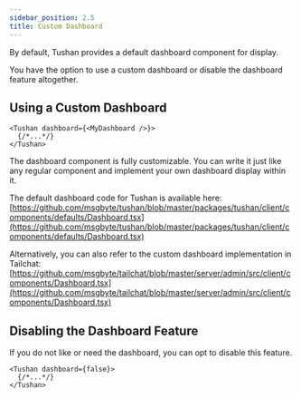 ```yaml
---
sidebar_position: 2.5
title: Custom Dashboard
---
```


By default, Tushan provides a default dashboard component for display.

You have the option to use a custom dashboard or disable the dashboard feature altogether.

## Using a Custom Dashboard

```tsx
<Tushan dashboard={<MyDashboard />}>
  {/*...*/}
</Tushan>
```

The dashboard component is fully customizable. You can write it just like any regular component and implement your own dashboard display within it.

The default dashboard code for Tushan is available here: [https://github.com/msgbyte/tushan/blob/master/packages/tushan/client/components/defaults/Dashboard.tsx](https://github.com/msgbyte/tushan/blob/master/packages/tushan/client/components/defaults/Dashboard.tsx)

Alternatively, you can also refer to the custom dashboard implementation in Tailchat: [https://github.com/msgbyte/tailchat/blob/master/server/admin/src/client/components/Dashboard.tsx](https://github.com/msgbyte/tailchat/blob/master/server/admin/src/client/components/Dashboard.tsx)

## Disabling the Dashboard Feature

If you do not like or need the dashboard, you can opt to disable this feature.

```tsx
<Tushan dashboard={false}>
  {/*...*/}
</Tushan>
```
